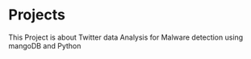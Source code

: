 # Projects

This Project is about Twitter data Analysis for Malware detection using mangoDB and Python
